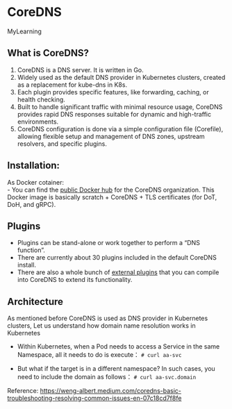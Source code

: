 # CoreDNS
MyLearning

## What is CoreDNS? 

  1. CoreDNS is a DNS server. It is written in Go.
  2. Widely used as the default DNS provider in Kubernetes clusters, created as a replacement for kube-dns in K8s.
  3. Each plugin provides specific features, like forwarding, caching, or health checking.
  4. Built to handle significant traffic with minimal resource usage, CoreDNS provides rapid DNS responses suitable for dynamic and high-traffic environments.
  5. CoreDNS configuration is done via a simple configuration file (Corefile), allowing flexible setup and management of DNS zones, upstream resolvers, and specific plugins.
   
 ## Installation:
  As Docker cotainer:   
    - You can find the [public Docker hub](https://hub.docker.com/r/coredns/coredns) for the CoreDNS organization. This Docker image is basically scratch + CoreDNS + TLS certificates (for DoT, DoH, and gRPC).
      
 ## Plugins
   - Plugins can be stand-alone or work together to perform a “DNS function”.
   - There are currently about 30 plugins included in the default CoreDNS install.
   - There are also a whole bunch of [external plugins](https://coredns.io/explugins/) that you can compile into CoreDNS to extend its functionality.

 ## Architecture
   As mentioned before CoreDNS is used as DNS provider in Kubernetes clusters, Let us understand how domain name resolution works in Kubernetes

   - Within Kubernetes, when a Pod needs to access a Service in the same Namespace, all it needs to do is execute：
          `# curl aa-svc`

   - But what if the target is in a different namespace? In such cases, you need to include the domain as follows：
          `# curl aa-svc.domain`
       
Reference: https://weng-albert.medium.com/coredns-basic-troubleshooting-resolving-common-issues-en-07c18cd7f8fe

   
